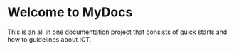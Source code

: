 # Welcome to MyDocs

This is an all in one documentation project that consists of quick starts and how to guidelines about ICT.


